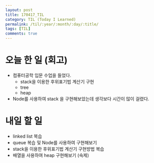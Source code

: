 ```yaml
---
layout: post
title: 170417_TIL
category: TIL (Today I Learned)
permalink: /til/:year/:month/:day/:title/
tags: [TIL]
comments: true
---
```



# 오늘 한 일 (회고)
- 컴퓨터공학 입문 수업을 들었다.
  - stack을 이용한 후위표기법 계산기 구현
  - tree
  - heap
- Node를 사용하여 stack 을 구현해보았는데 생각보다 시간이 많이 걸렸다.

# 내일 할 일
- linked list 복습
- queue 복습 및 Node를 사용하여 구현해보기
- stack을 이용한 후위표기법 계산기 구현방법 복습
- 배열을 사용하여 heap 구현해보기 (숙제)
